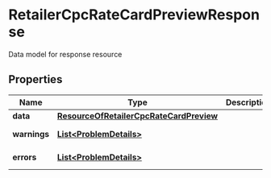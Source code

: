 

# RetailerCpcRateCardPreviewResponse

Data model for response resource

## Properties

Name | Type | Description | Notes
------------ | ------------- | ------------- | -------------
**data** | [**ResourceOfRetailerCpcRateCardPreview**](ResourceOfRetailerCpcRateCardPreview.md) |  |  [optional]
**warnings** | [**List&lt;ProblemDetails&gt;**](ProblemDetails.md) |  |  [optional] [readonly]
**errors** | [**List&lt;ProblemDetails&gt;**](ProblemDetails.md) |  |  [optional] [readonly]



